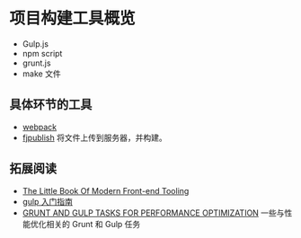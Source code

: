 # 项目构建工具概览
* Gulp.js
* npm script
* grunt.js
* make 文件

## 具体环节的工具
* [webpack](webpack)
* [fjpublish](https://juejin.im/post/59f48fa36fb9a0452724d9ab) 将文件上传到服务器，并构建。

## 拓展阅读
* [The Little Book Of Modern Front-end Tooling](https://github.com/tooling/book-of-modern-frontend-tooling)
* [gulp 入门指南](https://github.com/nimojs/gulp-book)
* [GRUNT AND GULP TASKS FOR PERFORMANCE OPTIMIZATION](http://yeoman.io/blog/performance-optimization.html) 一些与性能优化相关的 Grunt 和 Gulp 任务
